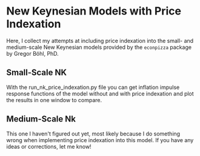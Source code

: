 # New Keynesian Models with Price Indexation
Here, I collect my attempts at including price indexation into the small- and medium-scale New Keynesian models provided by the `econpizza` package by Gregor Böhl, PhD.

## Small-Scale NK 
With the run_nk_price_indexation.py file you can get inflation impulse response functions of the model without and with price indexation and plot the results in one window to compare.

## Medium-Scale Nk
This one I haven't figured out yet, most likely because I do something wrong when implementing price indexation into this model. If you have any ideas or corrections, let me know!
